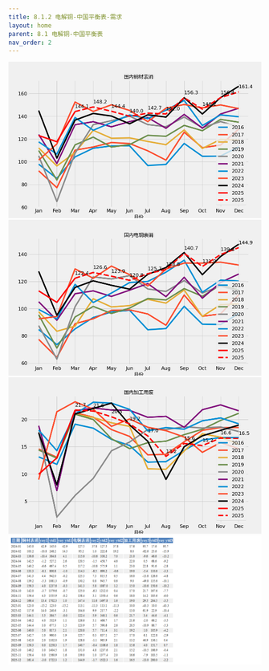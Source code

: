 ```yaml
---
title: 8.1.2 电解铜-中国平衡表-需求
layout: home
parent: 8.1 电解铜-中国平衡表
nav_order: 2
---
```




<img src="Charts/%E5%9B%BD%E5%86%85%E9%93%9C%E6%9D%90%E8%A1%A8%E6%B6%88.png" alt="中国铜材消费">

<img src="Charts/%E5%9B%BD%E5%86%85%E7%94%B5%E9%93%9C%E8%A1%A8%E6%B6%88.png" alt="国内电铜表消">

<img src="Charts/%E5%9B%BD%E5%86%85%E5%8A%A0%E5%B7%A5%E7%94%A8%E5%BA%9F.png" alt="国内加工用废">

<img src="Charts/%E5%B9%B3%E8%A1%A1%E8%A1%A8%E9%9C%80%E6%B1%82%E8%A1%A8%E6%A0%BC.png" alt="中国需求表格">
